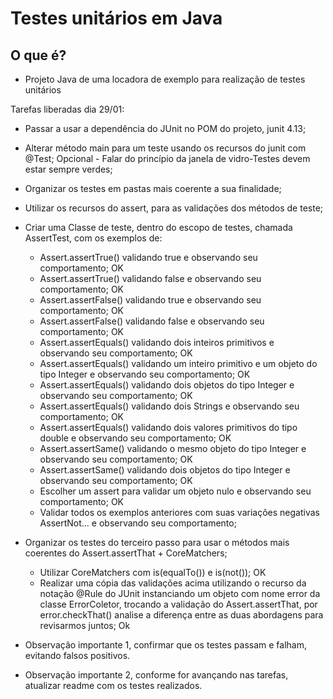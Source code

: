 
# Testes unitários em Java

## O que é?

- Projeto Java de uma locadora de exemplo para realização de testes unitários

Tarefas liberadas dia 29/01:

* Passar a usar a dependência do JUnit no POM do projeto, junit 4.13;
* Alterar método main para um teste usando os recursos do junit com @Test; Opcional - Falar do princípio da janela de vidro-Testes devem estar sempre verdes;
* Organizar os testes em pastas mais coerente a sua finalidade;
* Utilizar os recursos do assert, para as validações dos métodos de teste;
* Criar uma Classe de teste, dentro do escopo de testes, chamada AssertTest, com os exemplos de:
	* Assert.assertTrue() validando true e observando seu comportamento; OK
	* Assert.assertTrue() validando false e observando seu comportamento; OK
	* Assert.assertFalse() validando true e observando seu comportamento; OK
	* Assert.assertFalse() validando false e observando seu comportamento; OK
	* Assert.assertEquals() validando dois inteiros primitivos e observando seu comportamento; OK
	* Assert.assertEquals() validando um inteiro primitivo e um objeto do tipo Integer e observando seu comportamento; OK
	* Assert.assertEquals() validando dois objetos do tipo Integer e observando seu comportamento; OK
	* Assert.assertEquals() validando dois Strings e observando seu comportamento; OK
	* Assert.assertEquals() validando dois valores primitivos do tipo double e observando seu comportamento; OK
	* Assert.assertSame() validando o mesmo objeto do tipo Integer e observando seu comportamento; OK
	* Assert.assertSame() validando dois objetos do tipo Integer e observando seu comportamento; OK
	* Escolher um assert para validar um objeto nulo e observando seu comportamento; OK
	* Validar todos os exemplos anteriores com suas variações negativas AssertNot... e observando seu comportamento;
	
* Organizar os testes do terceiro passo para usar o métodos mais coerentes do Assert.assertThat + CoreMatchers;
	* Utilizar CoreMatchers com is(equalTo()) e is(not()); OK
	* Realizar uma cópia das validações acima utilizando o recurso da notação @Rule do JUnit instanciando um objeto com nome error da classe ErrorColetor, trocando a validação do Assert.assertThat, por error.checkThat() analise a diferença entre as duas abordagens para revisarmos juntos; Ok
	
* Observação importante 1, confirmar que os testes passam e falham, evitando falsos positivos.	
* Observação importante 2, conforme for avançando nas tarefas, atualizar readme com os testes realizados.
